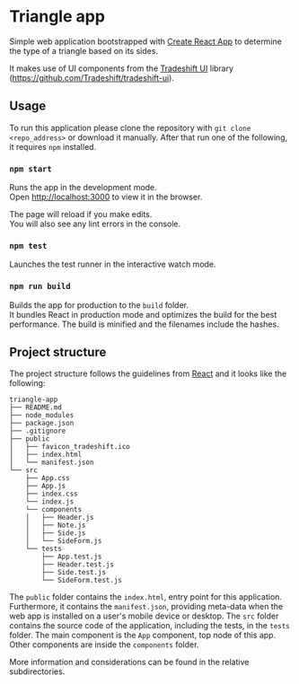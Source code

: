 # Triangle app 
Simple web application bootstrapped with [Create React App](https://github.com/facebook/create-react-app) to determine the type of a triangle based on its sides.

It makes use of UI components from the [Tradeshift UI](http://ui.tradeshift.com/) library (https://github.com/Tradeshift/tradeshift-ui).

## Usage
To run this application please clone the repository with `git clone <repo_address>` or download it manually.
After that run one of the following, it requires `npm` installed.

### `npm start`
Runs the app in the development mode.<br>
Open [http://localhost:3000](http://localhost:3000) to view it in the browser.

The page will reload if you make edits.<br>
You will also see any lint errors in the console.

### `npm test`
Launches the test runner in the interactive watch mode.<br>

### `npm run build`
Builds the app for production to the `build` folder.<br>
It bundles React in production mode and optimizes the build for the best performance.
The build is minified and the filenames include the hashes.<br>

## Project structure

The project structure follows the guidelines from [React](https://reactjs.org/docs/) and it looks like the following:

```
triangle-app
├── README.md
├── node_modules
├── package.json
├── .gitignore
├── public
│   ├── favicon_tradeshift.ico
│   ├── index.html
│   └── manifest.json
└── src
    ├── App.css
    ├── App.js
    ├── index.css
    └── index.js 
    └── components
    │   ├── Header.js
    │   ├── Note.js
    │   ├── Side.js
    │   └── SideForm.js 
    └── tests
        ├── App.test.js
        ├── Header.test.js
        ├── Side.test.js
        └── SideForm.test.js
```

The `public` folder contains the `index.html`, entry point for this application. Furthermore, it contains the `manifest.json`, providing meta-data when the web app is installed on a user's mobile device or desktop.
The `src` folder contains the source code of the application, including the tests, in the `tests` folder. The main component is the `App` component, top node of this app. Other components are inside the `components` folder.

More information and considerations can be found in the relative subdirectories.

